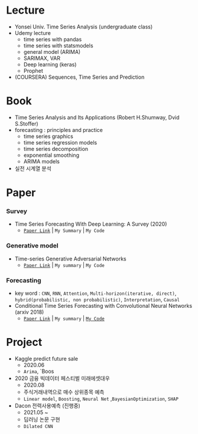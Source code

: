 # Lecture
- Yonsei Univ. Time Series Analysis (undergraduate class)
- Udemy lecture
    - time series with pandas
    - time series with statsmodels
    - general model (ARIMA)
    - SARIMAX, VAR
    - Deep learning (keras)
    - Prophet
- (COURSERA) Sequences, Time Series and Prediction

# Book
- Time Series Analysis and Its Applications (Robert H.Shumway, Dvid S.Stoffer)
- forecasting : principles and practice
    - time series graphics
    - time series regression models
    - time series decomposition
    - exponential smoothing
    - ARIMA models
- 실전 시계열 분석

# Paper
### Survey
- Time Series Forecasting With Deep Learning: A Survey (2020)
    - [`Paper Link`](https://arxiv.org/abs/2004.13408) | `My Summary` | `My Code`
### Generative model
- Time-series Generative Adversarial Networks
    - [`Paper Link`](https://papers.nips.cc/paper/2019/file/c9efe5f26cd17ba6216bbe2a7d26d490-Paper.pdf) | `My summary` | `My Code`
### Forecasting
- key word : `CNN`, `RNN`, `Attention`, `Multi-horizon(iterative, direct)`, `hybrid(probabilistic, non probabilistic)`, `Interpretation`, `Causal`
- Conditional Time Series Forecasting with Convolutional Neural Networks (arxiv 2018)
  - [`Paper Link`](https://arxiv.org/abs/1703.04691) | `My summary` | [`My Code`](./[[Project]%20Dacon%20전력%20사용량%20예측/../[Project]%20Dacon%20전력%20사용량%20예측/models/DilatedCNN.py])  

# Project
- Kaggle predict future sale
  - 2020.06
  - `Arima`, `Boos
- 2020 금융 빅데이터 페스티벌 미래에셋대우
  - 2020.08
  - 주식거래내역으로 매수 상위종목 예측
  - `Linear model`, `Boosting`, `Neural Net` ,`BayesianOptimization`, `SHAP`
- Dacon 전력사용예측 (진행중)
  - 2021.05 ~
  - 딥러닝 논문 구현
  - `Dilated CNN`